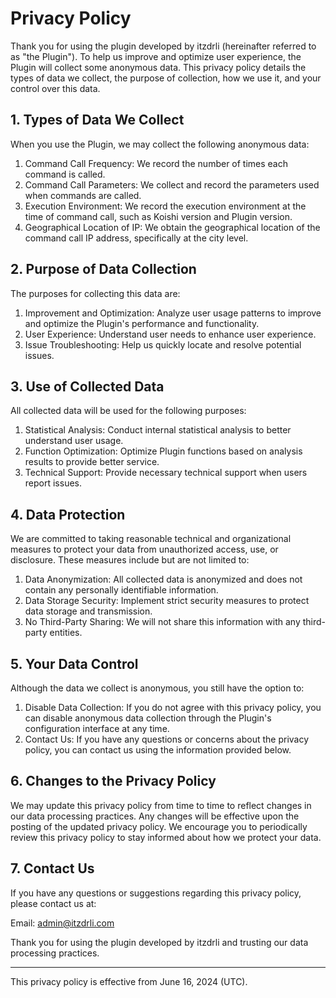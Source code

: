 # Privacy Policy

Thank you for using the plugin developed by itzdrli (hereinafter referred to as "the Plugin"). To help us improve and optimize user experience, the Plugin will collect some anonymous data. This privacy policy details the types of data we collect, the purpose of collection, how we use it, and your control over this data.

## 1. Types of Data We Collect

When you use the Plugin, we may collect the following anonymous data:

  1. Command Call Frequency: We record the number of times each command is called.
  2. Command Call Parameters: We collect and record the parameters used when commands are called.
  3. Execution Environment: We record the execution environment at the time of command call, such as Koishi version and Plugin version.
  4. Geographical Location of IP: We obtain the geographical location of the command call IP address, specifically at the city level.

## 2. Purpose of Data Collection

The purposes for collecting this data are:

  1. Improvement and Optimization: Analyze user usage patterns to improve and optimize the Plugin's performance and functionality.
  2. User Experience: Understand user needs to enhance user experience.
  3. Issue Troubleshooting: Help us quickly locate and resolve potential issues.

## 3. Use of Collected Data

All collected data will be used for the following purposes:

  1. Statistical Analysis: Conduct internal statistical analysis to better understand user usage.
  2. Function Optimization: Optimize Plugin functions based on analysis results to provide better service.
  3. Technical Support: Provide necessary technical support when users report issues.

## 4. Data Protection

We are committed to taking reasonable technical and organizational measures to protect your data from unauthorized access, use, or disclosure. These measures include but are not limited to:

  1. Data Anonymization: All collected data is anonymized and does not contain any personally identifiable information.
  2. Data Storage Security: Implement strict security measures to protect data storage and transmission.
  3. No Third-Party Sharing: We will not share this information with any third-party entities.

## 5. Your Data Control

Although the data we collect is anonymous, you still have the option to:

  1. Disable Data Collection: If you do not agree with this privacy policy, you can disable anonymous data collection through the Plugin's configuration interface at any time.
  2. Contact Us: If you have any questions or concerns about the privacy policy, you can contact us using the information provided below.

## 6. Changes to the Privacy Policy

We may update this privacy policy from time to time to reflect changes in our data processing practices. Any changes will be effective upon the posting of the updated privacy policy. We encourage you to periodically review this privacy policy to stay informed about how we protect your data.

## 7. Contact Us

If you have any questions or suggestions regarding this privacy policy, please contact us at:

Email: admin@itzdrli.com

Thank you for using the plugin developed by itzdrli and trusting our data processing practices.

***

This privacy policy is effective from June 16, 2024 (UTC).